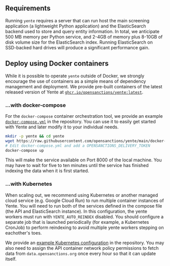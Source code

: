 ## Requirements

Running `yente` requires a server that can run host the main screening application (a lightweight Python application) and the ElasticSearch backend used to store and query entity information. In total, we anticipate 500 MB memory per Python service, and 2-4GB of memory plus 8-10GB of disk volume size for the ElasticSearch index. Running ElasticSearch on SSD-backed hard drives will produce a significant performance gain.

## Deploy using Docker containers

While it is possible to operate `yente` outside of Docker, we strongly encourage the use of containers as a simple means of dependency management and deployment. We provide pre-built containers of the latest released version of Yente at [`ghcr.io/opensanctions/yente:latest`](https://ghcr.io/opensanctions/yente).

### ...with docker-compose

For the `docker-compose` container orchestration tool, we provide an example [`docker-compose.yml`](https://github.com/opensanctions/yente/blob/main/docker-compose.yml) in the repository. You can use it to easily get started with Yente and later modify it to your individual needs.

```bash
mkdir -p yente && cd yente
wget https://raw.githubusercontent.com/opensanctions/yente/main/docker-compose.yml
# Edit docker-compose.yml and add a OPENSANCTIONS_DELIVERY_TOKEN
docker-compose up
```

This will make the service available on Port 8000 of the local machine. You may have to wait for five to ten minutes until the service has finished indexing the data when it is first started.

### ...with Kubernetes

When scaling out, we recommend using Kubernetes or another managed cloud service (e.g. Google Cloud Run) to run multiple container instances of Yente. You will need to run both of the services defined in the compose file (the API and ElasticSearch instance). In this configuration, the yente workers must run with `YENTE_AUTO_REINDEX` disabled. You should configure a separate job that is launched periodically (for example, a Kubernetes CronJob) to perform reindexing to avoid multiple yente workers stepping on eachother's toes.

We provide an [example Kubernetes configuration](https://github.com/opensanctions/yente/blob/main/kubernetes.example.yml) in the repository. You may also need to assign the API container network policy permissions to fetch data from `data.opensanctions.org` once every hour so that it can update itself.
